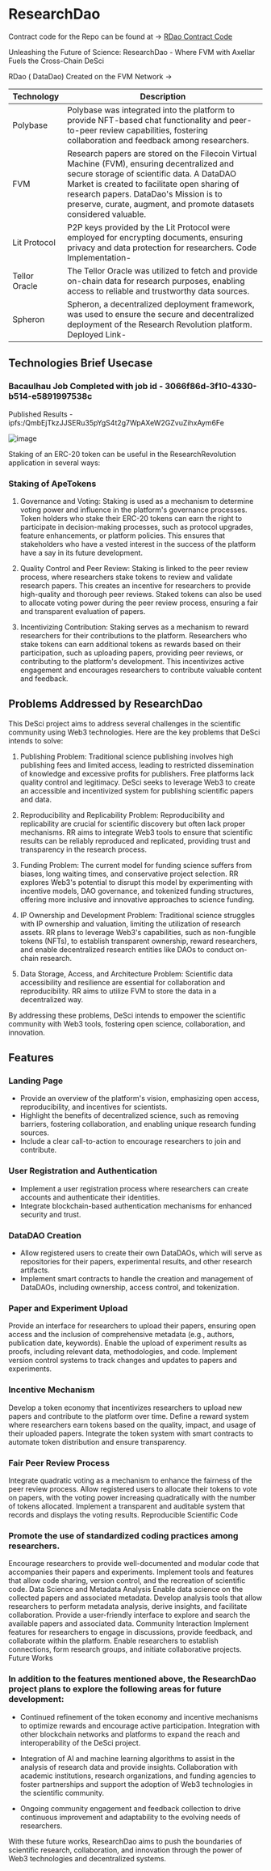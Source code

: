 # ResearchDao

Contract code for the Repo can be found at -> [RDao Contract Code](https://github.com/legendarykamal/RDao-Contract)

Unleashing the Future of Science: ResearchDao - Where FVM with Axellar Fuels the Cross-Chain DeSci

RDao ( DataDao) Created on the FVM Network -> 

| Technology     | Description                                                                                                                                                                                                                                                                                     |
|----------------|-------------------------------------------------------------------------------------------------------------------------------------------------------------------------------------------------------------------------------------------------------------------------------------------------|
| Polybase       | Polybase was integrated into the platform to provide NFT-based chat functionality and peer-to-peer review capabilities, fostering collaboration and feedback among researchers.                                                                                                                 |
| FVM            | Research papers are stored on the Filecoin Virtual Machine (FVM), ensuring decentralized and secure storage of scientific data. A DataDAO Market is created to facilitate open sharing of research papers. DataDao's Mission is to preserve, curate, augment, and promote datasets considered valuable.      |
| Lit Protocol   | P2P keys provided by the Lit Protocol were employed for encrypting documents, ensuring privacy and data protection for researchers. Code Implementation-                                                                                                                                                          |
| Tellor Oracle  | The Tellor Oracle was utilized to fetch and provide on-chain data for research purposes, enabling access to reliable and trustworthy data sources.                                                                                                                                                |
| Spheron        | Spheron, a decentralized deployment framework, was used to ensure the secure and decentralized deployment of the Research Revolution platform. Deployed Link-                                                                                                                                         |
## Technologies Brief Usecase 

### Bacaulhau Job Completed with job id - 3066f86d-3f10-4330-b514-e5891997538c

Published Results - ipfs:/QmbEjTkzJJSERu35pYgS4t2g7WpAXeW2GZvuZihxAym6Fe

![image](https://github.com/legendarykamal/RDao/assets/95926324/185f13e8-c8b3-491c-a653-b1873fe5d561)

Staking of an ERC-20 token can be useful in the ResearchRevolution application in several ways:

### Staking of ApeTokens

1. Governance and Voting: Staking is used as a mechanism to determine voting power and influence in the platform's governance processes. Token holders who stake their ERC-20 tokens can earn the right to participate in decision-making processes, such as protocol upgrades, feature enhancements, or platform policies. This ensures that stakeholders who have a vested interest in the success of the platform have a say in its future development.

2. Quality Control and Peer Review: Staking is linked to the peer review process, where researchers stake tokens to review and validate research papers. This creates an incentive for researchers to provide high-quality and thorough peer reviews. Staked tokens can also be used to allocate voting power during the peer review process, ensuring a fair and transparent evaluation of papers.

3. Incentivizing Contribution: Staking serves as a mechanism to reward researchers for their contributions to the platform. Researchers who stake tokens can earn additional tokens as rewards based on their participation, such as uploading papers, providing peer reviews, or contributing to the platform's development. This incentivizes active engagement and encourages researchers to contribute valuable content and feedback.

## Problems Addressed by ResearchDao

This DeSci project aims to address several challenges in the scientific community using Web3 technologies. Here are the key problems that DeSci intends to solve:

1. Publishing Problem: Traditional science publishing involves high publishing fees and limited access, leading to restricted dissemination of knowledge and excessive profits for publishers. Free platforms lack quality control and legitimacy. DeSci seeks to leverage Web3 to create an accessible and incentivized system for publishing scientific papers and data.

2. Reproducibility and Replicability Problem: Reproducibility and replicability are crucial for scientific discovery but often lack proper mechanisms. RR aims to integrate Web3 tools to ensure that scientific results can be reliably reproduced and replicated, providing trust and transparency in the research process.

3. Funding Problem: The current model for funding science suffers from biases, long waiting times, and conservative project selection. RR explores Web3's potential to disrupt this model by experimenting with incentive models, DAO governance, and tokenized funding structures, offering more inclusive and innovative approaches to science funding.

4. IP Ownership and Development Problem: Traditional science struggles with IP ownership and valuation, limiting the utilization of research assets. RR plans to leverage Web3's capabilities, such as non-fungible tokens (NFTs), to establish transparent ownership, reward researchers, and enable decentralized research entities like DAOs to conduct on-chain research.

5. Data Storage, Access, and Architecture Problem: Scientific data accessibility and resilience are essential for collaboration and reproducibility. RR aims to utilize FVM to store the data in a decentralized way.

By addressing these problems, DeSci intends to empower the scientific community with Web3 tools, fostering open science, collaboration, and innovation.

## Features

### Landing Page

- Provide an overview of the platform's vision, emphasizing open access, reproducibility, and incentives for scientists.
- Highlight the benefits of decentralized science, such as removing barriers, fostering collaboration, and enabling unique research funding sources.
- Include a clear call-to-action to encourage researchers to join and contribute.

### User Registration and Authentication

- Implement a user registration process where researchers can create accounts and authenticate their identities.
- Integrate blockchain-based authentication mechanisms for enhanced security and trust.

### DataDAO Creation

- Allow registered users to create their own DataDAOs, which will serve as repositories for their papers, experimental results, and other research artifacts.
- Implement smart contracts to handle the creation and management of DataDAOs, including ownership, access control, and tokenization.

### Paper and Experiment Upload

Provide an interface for researchers to upload their papers, ensuring open access and the inclusion of comprehensive metadata (e.g., authors, publication date, keywords).
Enable the upload of experiment results as proofs, including relevant data, methodologies, and code.
Implement version control systems to track changes and updates to papers and experiments.

### Incentive Mechanism
Develop a token economy that incentivizes researchers to upload new papers and contribute to the platform over time.
Define a reward system where researchers earn tokens based on the quality, impact, and usage of their uploaded papers.
Integrate the token system with smart contracts to automate token distribution and ensure transparency.

### Fair Peer Review Process

Integrate quadratic voting as a mechanism to enhance the fairness of the peer review process.
Allow registered users to allocate their tokens to vote on papers, with the voting power increasing quadratically with the number of tokens allocated.
Implement a transparent and auditable system that records and displays the voting results.
Reproducible Scientific Code

### Promote the use of standardized coding practices among researchers.
Encourage researchers to provide well-documented and modular code that accompanies their papers and experiments.
Implement tools and features that allow code sharing, version control, and the recreation of scientific code.
Data Science and Metadata Analysis
Enable data science on the collected papers and associated metadata.
Develop analysis tools that allow researchers to perform metadata analysis, derive insights, and facilitate collaboration.
Provide a user-friendly interface to explore and search the available papers and associated data.
Community Interaction
Implement features for researchers to engage in discussions, provide feedback, and collaborate within the platform.
Enable researchers to establish connections, form research groups, and initiate collaborative projects.
Future Works

### In addition to the features mentioned above, the ResearchDao project plans to explore the following areas for future development:

- Continued refinement of the token economy and incentive mechanisms to optimize rewards and encourage active participation.
Integration with other blockchain networks and platforms to expand the reach and interoperability of the DeSci project.

- Integration of AI and machine learning algorithms to assist in the analysis of research data and provide insights.
Collaboration with academic institutions, research organizations, and funding agencies to foster partnerships and support the adoption of Web3 technologies in the scientific community.

- Ongoing community engagement and feedback collection to drive continuous improvement and adaptability to the evolving needs of researchers.

With these future works, ResearchDao aims to push the boundaries of scientific research, collaboration, and innovation through the power of Web3 technologies and decentralized systems.
